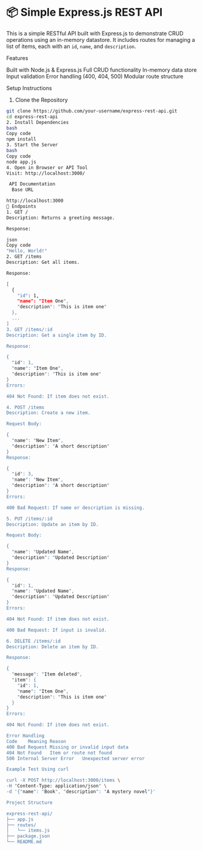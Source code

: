 # 📦 Simple Express.js REST API

This is a simple RESTful API built with Express.js to demonstrate CRUD operations using an in-memory datastore. It includes routes for managing a list of items, each with an `id`, `name`, and `description`.

Features

Built with Node.js & Express.js
Full CRUD functionality
In-memory data store
Input validation
Error handling (400, 404, 500)
Modular route structure

Setup Instructions

1. Clone the Repository

```bash
git clone https://github.com/your-username/express-rest-api.git
cd express-rest-api
2. Install Dependencies
bash
Copy code
npm install
3. Start the Server
bash
Copy code
node app.js
4. Open in Browser or API Tool
Visit: http://localhost:3000/

 API Documentation
  Base URL

http://localhost:3000
🔄 Endpoints
1. GET /
Description: Returns a greeting message.

Response:

json
Copy code
"Hello, World!"
2. GET /items
Description: Get all items.

Response:

[
  {
    "id": 1,
    "name": "Item One",
    "description": "This is item one"
  },
  ...
]
3. GET /items/:id
Description: Get a single item by ID.

Response:

{
  "id": 1,
  "name": "Item One",
  "description": "This is item one"
}
Errors:

404 Not Found: If item does not exist.

4. POST /items
Description: Create a new item.

Request Body:

{
  "name": "New Item",
  "description": "A short description"
}
Response:

{
  "id": 3,
  "name": "New Item",
  "description": "A short description"
}
Errors:

400 Bad Request: If name or description is missing.

5. PUT /items/:id
Description: Update an item by ID.

Request Body:

{
  "name": "Updated Name",
  "description": "Updated Description"
}
Response:

{
  "id": 1,
  "name": "Updated Name",
  "description": "Updated Description"
}
Errors:

404 Not Found: If item does not exist.

400 Bad Request: If input is invalid.

6. DELETE /items/:id
Description: Delete an item by ID.

Response:

{
  "message": "Item deleted",
  "item": {
    "id": 1,
    "name": "Item One",
    "description": "This is item one"
  }
}
Errors:

404 Not Found: If item does not exist.

Error Handling
Code	Meaning	Reason
400	Bad Request	Missing or invalid input data
404	Not Found	Item or route not found
500	Internal Server Error	Unexpected server error

Example Test Using curl

curl -X POST http://localhost:3000/items \
-H "Content-Type: application/json" \
-d '{"name": "Book", "description": "A mystery novel"}'

Project Structure

express-rest-api/
├── app.js
├── routes/
│   └── items.js
├── package.json
└── README.md

```
